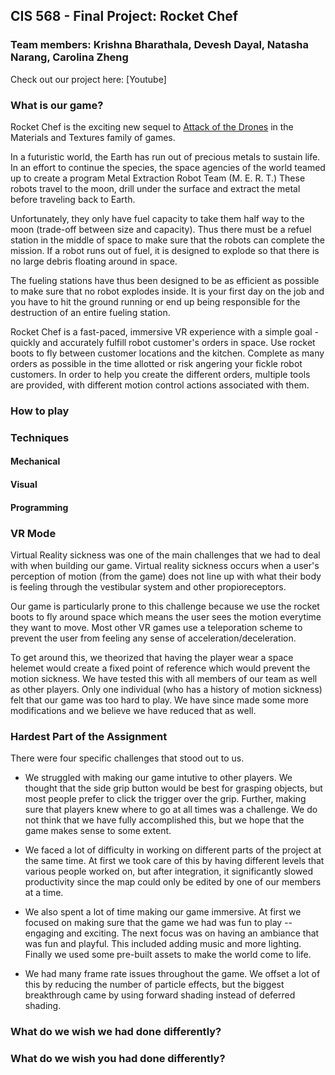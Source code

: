 ## CIS 568 - Final Project: Rocket Chef
### Team members: Krishna Bharathala, Devesh Dayal, Natasha Narang, Carolina Zheng

Check out our project here: [Youtube]

### What is our game?

Rocket Chef is the exciting new sequel to [Attack of the Drones](https://github.com/PennVR/unreal-project-materials-and-textures) in the Materials and Textures family of games.

In a futuristic world, the Earth has run out of precious metals to sustain life. In an effort to continue the species, the space agencies of the world teamed up to create a program Metal Extraction Robot Team (M. E. R. T.) These robots travel to the moon, drill under the surface and extract the metal before traveling back to Earth. 

Unfortunately, they only have fuel capacity to take them half way to the moon (trade-off between size and capacity). Thus there must be a refuel station in the middle of space to make sure that the robots can complete the mission. If a robot runs out of fuel, it is designed to explode so that there is no large debris floating around in space.

The fueling stations have thus been designed to be as efficient as possible to make sure that no robot explodes inside. It is your first day on the job and you have to hit the ground running or end up being responsible for the destruction of an entire fueling station.

Rocket Chef is a fast-paced, immersive VR experience with a simple goal - quickly and accurately fulfill robot customer's orders in space. Use rocket boots to fly between customer locations and the kitchen. Complete as many orders as possible in the time allotted or risk angering your fickle robot customers. In order to help you create the different orders, multiple tools are provided, with different motion control actions associated with them.

### How to play



### Techniques

#### Mechanical

#### Visual

#### Programming


### VR Mode

Virtual Reality sickness was one of the main challenges that we had to deal with when building our game. Virtual reality sickness occurs when a user's perception of motion (from the game) does not line up with what their body is feeling through the vestibular system and other propioreceptors. 

Our game is particularly prone to this challenge because we use the rocket boots to fly around space which means the user sees the motion everytime they want to move. Most other VR games use a teleporation scheme to prevent the user from feeling any sense of acceleration/deceleration. 

To get around this, we theorized that having the player wear a space helemet would create a fixed point of reference which would prevent the motion sickness. We have tested this with all members of our team as well as other players. Only one individual (who has a history of motion sickness) felt that our game was too hard to play. We have since made some more modifications and we believe we have reduced that as well.


### Hardest Part of the Assignment

There were four specific challenges that stood out to us.

* We struggled with making our game intutive to other players. We thought that the side grip button would be best for grasping objects, but most people prefer to click the trigger over the grip. Further, making sure that players knew where to go at all times was a challenge. We do not think that we have fully accomplished this, but we hope that the game makes sense to some extent.

* We faced a lot of difficulty in working on different parts of the project at the same time. At first we took care of this by having different levels that various people worked on, but after integration, it significantly slowed productivity since the map could only be edited by one of our members at a time.

* We also spent a lot of time making our game immersive. At first we focused on making sure that the game we had was fun to play -- engaging and exciting. The next focus was on having an ambiance that was fun and playful. This included adding music and more lighting. Finally we used some pre-built assets to make the world come to life.

* We had many frame rate issues throughout the game. We offset a lot of this by reducing the number of particle effects, but the biggest breakthrough came by using forward shading instead of deferred shading. 


### What do we wish we had done differently?


### What do we wish you had done differently?
